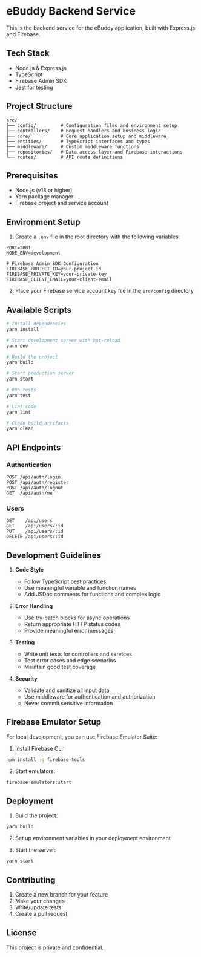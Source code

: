 # eBuddy Backend Service

This is the backend service for the eBuddy application, built with Express.js and Firebase.

## Tech Stack

- Node.js & Express.js
- TypeScript
- Firebase Admin SDK
- Jest for testing

## Project Structure

```
src/
├── config/         # Configuration files and environment setup
├── controllers/    # Request handlers and business logic
├── core/           # Core application setup and middleware
├── entities/       # TypeScript interfaces and types
├── middleware/     # Custom middleware functions
├── repositories/   # Data access layer and Firebase interactions
└── routes/         # API route definitions
```

## Prerequisites

- Node.js (v18 or higher)
- Yarn package manager
- Firebase project and service account

## Environment Setup

1. Create a `.env` file in the root directory with the following variables:

```env
PORT=3001
NODE_ENV=development

# Firebase Admin SDK Configuration
FIREBASE_PROJECT_ID=your-project-id
FIREBASE_PRIVATE_KEY=your-private-key
FIREBASE_CLIENT_EMAIL=your-client-email
```

2. Place your Firebase service account key file in the `src/config` directory

## Available Scripts

```bash
# Install dependencies
yarn install

# Start development server with hot-reload
yarn dev

# Build the project
yarn build

# Start production server
yarn start

# Run tests
yarn test

# Lint code
yarn lint

# Clean build artifacts
yarn clean
```

## API Endpoints

### Authentication

```
POST /api/auth/login
POST /api/auth/register
POST /api/auth/logout
GET  /api/auth/me
```

### Users

```
GET    /api/users
GET    /api/users/:id
PUT    /api/users/:id
DELETE /api/users/:id
```

## Development Guidelines

1. **Code Style**
   - Follow TypeScript best practices
   - Use meaningful variable and function names
   - Add JSDoc comments for functions and complex logic

2. **Error Handling**
   - Use try-catch blocks for async operations
   - Return appropriate HTTP status codes
   - Provide meaningful error messages

3. **Testing**
   - Write unit tests for controllers and services
   - Test error cases and edge scenarios
   - Maintain good test coverage

4. **Security**
   - Validate and sanitize all input data
   - Use middleware for authentication and authorization
   - Never commit sensitive information

## Firebase Emulator Setup

For local development, you can use Firebase Emulator Suite:

1. Install Firebase CLI:
```bash
npm install -g firebase-tools
```

2. Start emulators:
```bash
firebase emulators:start
```

## Deployment

1. Build the project:
```bash
yarn build
```

2. Set up environment variables in your deployment environment

3. Start the server:
```bash
yarn start
```

## Contributing

1. Create a new branch for your feature
2. Make your changes
3. Write/update tests
4. Create a pull request

## License

This project is private and confidential.